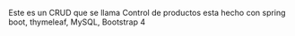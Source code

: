 Este es un CRUD que se llama Control de productos esta hecho con spring boot, thymeleaf, MySQL, Bootstrap 4
